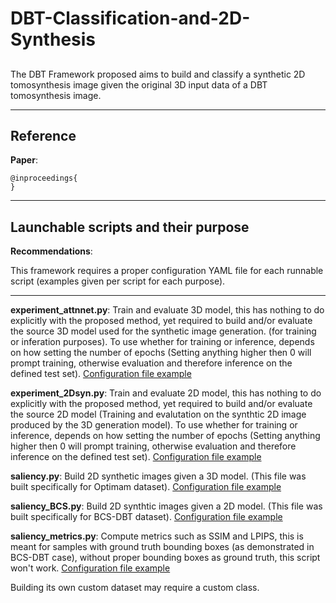 # DBT-Classification-and-2D-Synthesis
## 

The DBT Framework proposed aims to build and classify a synthetic 2D tomosynthesis 
image given the original 3D input data of a DBT tomosynthesis image.

----------------------------------------------------------------------
## Reference

**Paper**: 

    @inproceedings{
    }

----------------------------------------------------------------------
## Launchable scripts and their purpose
**Recommendations**:

This framework requires a proper configuration YAML file for each runnable script (examples given per script for each purpose).
***


**experiment_attnnet.py**: Train and evaluate 3D model, 
this has nothing to do explicitly with the proposed method, 
yet required to build and/or evaluate the source 3D model used for the synthetic image generation. 
(for training or inferation purposes). 
To use whether for training or inference, depends on how setting the number of epochs (Setting anything higher then 0 will prompt training, otherwise evaluation and therefore inference on the defined test set).
[Configuration file example](configs/config.yaml) 

**experiment_2Dsyn.py**: Train and evaluate 2D model, 
this has nothing to do explicitly with the proposed method,
yet required to build and/or evaluate the source 2D model 
(Training and evalutation on the synthtic 2D image produced by the 3D generation model). 
To use whether for training or inference, depends on how setting the number of epochs (Setting anything higher then 0 will prompt training, otherwise evaluation and therefore inference on the defined test set).
[Configuration file example](configs/config_2D.yaml)

**saliency.py**: Build 2D synthetic images given a 3D model. (This file was built specifically for Optimam dataset).
[Configuration file example](configs/config_saliency.yaml) 

**saliency_BCS.py**: Build 2D synthtic images given a 2D model. (This file was built specifically for BCS-DBT dataset).
[Configuration file example](configs/config_saliency_BCS.yaml) 

**saliency_metrics.py**: Compute metrics such as SSIM and LPIPS, this is meant for samples with ground truth bounding boxes (as demonstrated in BCS-DBT case), without proper bounding boxes as ground truth, this script won't work.
[Configuration file example](configs/config_saliency_BCS_metrics.yaml)

Building its own custom dataset may require a custom class.